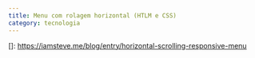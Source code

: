 ```yaml
---
title: Menu com rolagem horizontal (HTLM e CSS)
category: tecnologia
---
```






[]: https://iamsteve.me/blog/entry/horizontal-scrolling-responsive-menu

